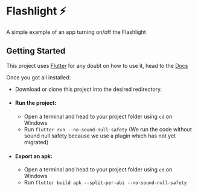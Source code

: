 # Flashlight ⚡

A simple example of an app turning on/off the Flashlight

## Getting Started

This project uses [Flutter](https://flutter.dev) for any doubt on how to use it, head to the [Docs](https://flutter.dev/docs)

Once you got all installed:

* Download or clone this project into the desired redirectory.
* #### Run the project:
  * Open a terminal and head to your project folder using `cd` on Windows
  * Run `flutter run --no-sound-null-safety` (We run the code without sound null safety because we use a plugin which has not yet migrated)
* #### Export an apk:
  * Open a terminal and head to your project folder using `cd` on Windows
  * Run `flutter build apk --split-per-abi --no-sound-null-safety`
